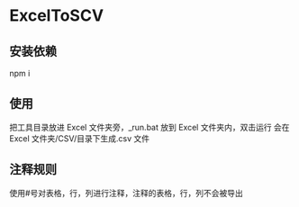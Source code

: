 # ExcelToSCV

## 安装依赖

npm i

## 使用

把工具目录放进 Excel 文件夹旁，\_run.bat 放到 Excel 文件夹内，双击运行
会在 Excel 文件夹/CSV/目录下生成.csv 文件

## 注释规则

使用#号对表格，行，列进行注释，注释的表格，行，列不会被导出
